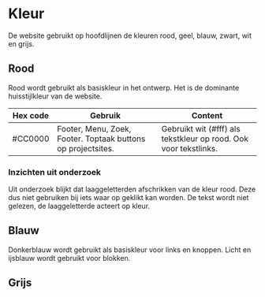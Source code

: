 # Kleur

De website gebruikt op hoofdlijnen de kleuren rood, geel, blauw, zwart, wit en grijs.

## Rood

Rood wordt gebruikt als basiskleur in het ontwerp. Het is de dominante huisstijlkleur van de website.

| Hex code | Gebruik                                                       | Content                                                          |
|----------|---------------------------------------------------------------|------------------------------------------------------------------|
| #CC0000  | Footer, Menu, Zoek,  Footer. Toptaak buttons op projectsites. | Gebruikt wit (#fff) als tekstkleur op rood. Ook voor tekstlinks. |

### Inzichten uit onderzoek

Uit onderzoek blijkt dat laaggeletterden afschrikken van de kleur rood. Deze dus niet gebruiken bij iets waar op geklikt kan worden. De tekst wordt niet gelezen, de laaggeletterde acteert op kleur.

## Blauw

Donkerblauw wordt gebruikt als basiskleur voor links en knoppen. Licht en ijsblauw wordt gebruikt voor blokken.

## Grijs
